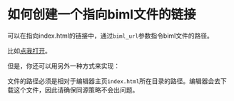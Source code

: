 # 如何创建一个指向biml文件的链接

可以在指向index.html的链接中，通过`biml_url`参数指令biml文件的路径。

比如[点我打开](../../../index.html?lang=zh-hans&biml_url=bi-docs/bi-docs-cn/site/bimls/HurtBigger_DieSpawn.biml)。

但是，你还可以用另外一种方式来实现：

<span b-url="bi-docs/bi-docs-cn/site/bimls/HurtBigger_DieSpawn.biml" />

文件的路径必须是相对于编辑器主页`index.html`所在目录的路径。编辑器会去下载这个文件，因此请确保同源策略不会出问题。
